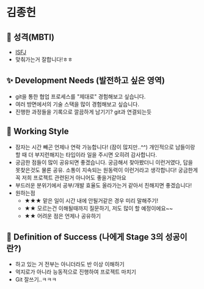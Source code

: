 # 김종헌   
  
## 🥸 성격(MBTI)       
- [ISFJ](https://www.16personalities.com/ko/%EC%84%B1%EA%B2%A9%EC%9C%A0%ED%98%95-isfj)
- 맞춰가는거 잘합니다!ㅎㅎ   

## ✨ Development Needs (발전하고 싶은 영역)     
- git을 통한 협업 프로세스를 "제대로" 경험해보고 싶습니다.   
- 여러 방면에서의 기술 스택을 많이 경험해보고 싶습니다.  
- 진행한 과정들을 기록으로 깔끔하게 남기기? git과 연결되는듯  

## 👋 Working Style       
- 잠자는 시간 빼곤 언제나 연락 가능합니다! (잠이 많지만..^^) 개인적으로 남들이랑 할 때 더 부지런해지는 타입이라 일을 주시면 오히려 감사합니다.   
- 궁금한 점들이 많이 공유되면 좋겠습니다. 궁금해서 찾아봤더니 이런거였다, 답을 못찾은것도 물론 공유. 소통이 지속되는 원동력이 이런거라고 생각합니다! 궁금한게 꼭 저희 프로젝트 관련된거 아니어도 좋을거같아요   
- 부드러운 분위기에서 공부/개발 효율도 올라가는거 같아서 친해지면 좋겠습니다!   
- 원하는점   
    - ★★★ 맡은 일이 시간 내에 안될거같은 경우 미리 말해주기!   
    - ★★ 모르는건 이해될때까지 질문하기, 저도 많이 할 예정이에요~~    
    - ★★ 어려운 점은 언제나 공유하기   

## 🌈 Definition of Success (나에게 Stage 3의 성공이란?)     
- 하고 있는 거 전부는 아니더라도 반 이상 이해하기  
- 억지로가 아니라 능동적으로 진행하여 프로젝트 마치기    
- Git 잘쓰기..ㅋㅋㅋ   